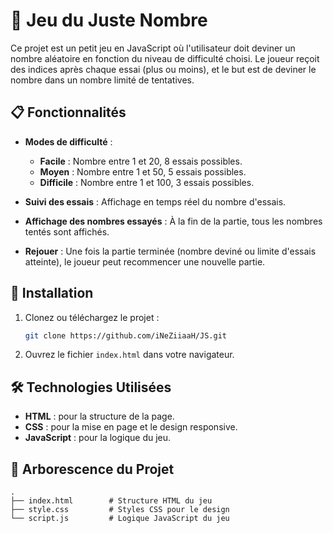 # 🎯 Jeu du Juste Nombre

Ce projet est un petit jeu en JavaScript où l'utilisateur doit deviner un nombre aléatoire en fonction du niveau de difficulté choisi. Le joueur reçoit des indices après chaque essai (plus ou moins), et le but est de deviner le nombre dans un nombre limité de tentatives.

## 📋 Fonctionnalités

- **Modes de difficulté** :
  - **Facile** : Nombre entre 1 et 20, 8 essais possibles.
  - **Moyen** : Nombre entre 1 et 50, 5 essais possibles.
  - **Difficile** : Nombre entre 1 et 100, 3 essais possibles.
  
- **Suivi des essais** : Affichage en temps réel du nombre d'essais.
- **Affichage des nombres essayés** : À la fin de la partie, tous les nombres tentés sont affichés.
- **Rejouer** : Une fois la partie terminée (nombre deviné ou limite d'essais atteinte), le joueur peut recommencer une nouvelle partie.

## 🚀 Installation

1. Clonez ou téléchargez le projet :
    ```bash
    git clone https://github.com/iNeZiiaaH/JS.git
    ```

2. Ouvrez le fichier `index.html` dans votre navigateur.

## 🛠️ Technologies Utilisées

- **HTML** : pour la structure de la page.
- **CSS** : pour la mise en page et le design responsive.
- **JavaScript** : pour la logique du jeu.

## 📂 Arborescence du Projet

```plaintext
.
├── index.html        # Structure HTML du jeu
├── style.css         # Styles CSS pour le design
└── script.js         # Logique JavaScript du jeu
